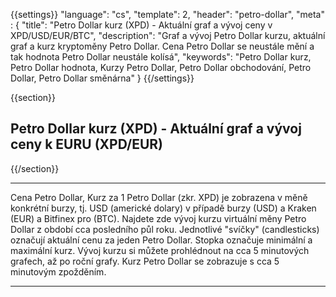 ﻿{{settings}}
  "language": "cs",
  "template": 2,
  "header": "petro-dollar",
  "meta" : {
    "title": "Petro Dollar kurz (XPD) - Aktuální graf a vývoj ceny v XPD/USD/EUR/BTC",
    "description": "Graf a vývoj Petro Dollar kurzu, aktuální graf a kurz kryptoměny Petro Dollar. Cena Petro Dollar se neustále mění a tak hodnota Petro Dollar neustále kolísá",
    "keywords": "Petro Dollar kurz, Petro Dollar hodnota, Kurzy Petro Dollar, Petro Dollar obchodování, Petro Dollar, Petro Dollar směnárna"
  }
{{/settings}}


{{section}}

## **Petro Dollar kurz (XPD)** - Aktuální graf a vývoj ceny k EURU **(XPD/EUR)**


<script type="text/javascript">
baseUrl = "https://widgets.cryptocompare.com/";
var scripts = document.getElementsByTagName("script");
var embedder = scripts[ scripts.length - 1 ];
(function (){
var appName = encodeURIComponent(window.location.hostname);
if(appName==""){appName="local";}
var s = document.createElement("script");
s.type = "text/javascript";
s.async = true;
var theUrl = baseUrl+'serve/v3/coin/chart?fsym=XPD&tsyms=USD,EUR,BTC';
s.src = theUrl + ( theUrl.indexOf("?") >= 0 ? "&" : "?") + "app=" + appName;
embedder.parentNode.appendChild(s);
})();
</script>



{{/section}}

- - -
Cena Petro Dollar, Kurz za 1 Petro Dollar (zkr. XPD) je zobrazena v měně konkrétní burzy, tj. USD (americké dolary) v případě burzy (USD) a Kraken (EUR) a Bitfinex pro (BTC). Najdete zde vývoj kurzu virtuální měny Petro Dollar z období cca posledního půl roku. Jednotlivé "svíčky" (candlesticks) označují aktuální cenu za jeden Petro Dollar. Stopka označuje minimální a maximální kurz. Vývoj kurzu si můžete prohlédnout na cca 5 minutových grafech, až po roční grafy. Kurz Petro Dollar se zobrazuje s cca 5 minutovým zpožděním.
- - -








